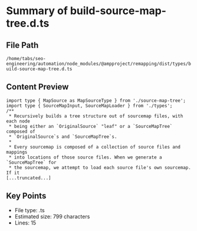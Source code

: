 # Summary of build-source-map-tree.d.ts
  
## File Path
`/home/tabs/seo-engineering/automation/node_modules/@ampproject/remapping/dist/types/build-source-map-tree.d.ts`

## Content Preview
```
import type { MapSource as MapSourceType } from './source-map-tree';
import type { SourceMapInput, SourceMapLoader } from './types';
/**
 * Recursively builds a tree structure out of sourcemap files, with each node
 * being either an `OriginalSource` "leaf" or a `SourceMapTree` composed of
 * `OriginalSource`s and `SourceMapTree`s.
 *
 * Every sourcemap is composed of a collection of source files and mappings
 * into locations of those source files. When we generate a `SourceMapTree` for
 * the sourcemap, we attempt to load each source file's own sourcemap. If it
[...truncated...]
```

## Key Points
- File type: .ts
- Estimated size: 799 characters
- Lines: 15
